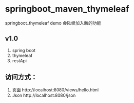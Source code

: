 # springboot_maven_thymeleaf
springboot_thymeleaf  demo  会陆续加入新的功能

## v1.0
 1. spring boot
 2. thymeleaf
 3. restApi 
 
## 访问方式：
 1. 页面  http://localhost:8080/views/hello.html
 2. Json  http://localhost:8080/json
